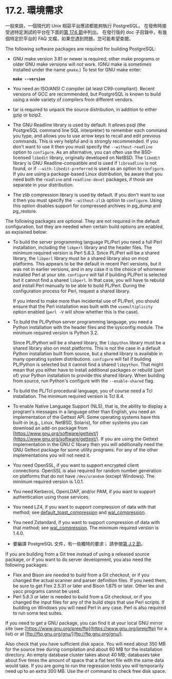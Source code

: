 # 17.2. 環境需求

一般來說，一個現代的 Unix 相容平台應該都能夠執行 PostgreSQL。 在發佈時接受過特定測試的平台在下面的[第 17.6 節](supported-platforms.md)中列出。 在發行版的 doc 子目錄中，有幾個特定於平台的 FAQ 文檔，如果您遇到問題，您可能希望查閱。

The following software packages are required for building PostgreSQL:

*   GNU make version 3.81 or newer is required; other make programs or older GNU make versions will _not_ work. (GNU make is sometimes installed under the name `gmake`.) To test for GNU make enter:

    <pre><code><strong>make --version
    </strong></code></pre>
* You need an ISO/ANSI C compiler (at least C99-compliant). Recent versions of GCC are recommended, but PostgreSQL is known to build using a wide variety of compilers from different vendors.
* tar is required to unpack the source distribution, in addition to either gzip or bzip2.
* The GNU Readline library is used by default. It allows psql (the PostgreSQL command line SQL interpreter) to remember each command you type, and allows you to use arrow keys to recall and edit previous commands. This is very helpful and is strongly recommended. If you don't want to use it then you must specify the `--without-readline` option to `configure`. As an alternative, you can often use the BSD-licensed `libedit` library, originally developed on NetBSD. The `libedit` library is GNU Readline-compatible and is used if `libreadline` is not found, or if `--with-libedit-preferred` is used as an option to `configure`. If you are using a package-based Linux distribution, be aware that you need both the `readline` and `readline-devel` packages, if those are separate in your distribution.
* The zlib compression library is used by default. If you don't want to use it then you must specify the `--without-zlib` option to `configure`. Using this option disables support for compressed archives in pg\_dump and pg\_restore.

The following packages are optional. They are not required in the default configuration, but they are needed when certain build options are enabled, as explained below:

*   To build the server programming language PL/Perl you need a full Perl installation, including the `libperl` library and the header files. The minimum required version is Perl 5.8.3. Since PL/Perl will be a shared library, the `libperl` library must be a shared library also on most platforms. This appears to be the default in recent Perl versions, but it was not in earlier versions, and in any case it is the choice of whomever installed Perl at your site. `configure` will fail if building PL/Perl is selected but it cannot find a shared `libperl`. In that case, you will have to rebuild and install Perl manually to be able to build PL/Perl. During the configuration process for Perl, request a shared library.

    If you intend to make more than incidental use of PL/Perl, you should ensure that the Perl installation was built with the `usemultiplicity` option enabled (`perl -V` will show whether this is the case).
*   To build the PL/Python server programming language, you need a Python installation with the header files and the sysconfig module. The minimum required version is Python 3.2.

    Since PL/Python will be a shared library, the `libpython` library must be a shared library also on most platforms. This is not the case in a default Python installation built from source, but a shared library is available in many operating system distributions. `configure` will fail if building PL/Python is selected but it cannot find a shared `libpython`. That might mean that you either have to install additional packages or rebuild (part of) your Python installation to provide this shared library. When building from source, run Python's configure with the `--enable-shared` flag.
* To build the PL/Tcl procedural language, you of course need a Tcl installation. The minimum required version is Tcl 8.4.
* To enable Native Language Support (NLS), that is, the ability to display a program's messages in a language other than English, you need an implementation of the Gettext API. Some operating systems have this built-in (e.g., Linux, NetBSD, Solaris), for other systems you can download an add-on package from [https://www.gnu.org/software/gettext/](https://www.gnu.org/software/gettext/). If you are using the Gettext implementation in the GNU C library then you will additionally need the GNU Gettext package for some utility programs. For any of the other implementations you will not need it.
* You need OpenSSL, if you want to support encrypted client connections. OpenSSL is also required for random number generation on platforms that do not have `/dev/urandom` (except Windows). The minimum required version is 1.0.1.
* You need Kerberos, OpenLDAP, and/or PAM, if you want to support authentication using those services.
* You need LZ4, if you want to support compression of data with that method; see [default\_toast\_compression](https://www.postgresql.org/docs/15/runtime-config-client.html#GUC-DEFAULT-TOAST-COMPRESSION) and [wal\_compression](https://www.postgresql.org/docs/15/runtime-config-wal.html#GUC-WAL-COMPRESSION).
* You need Zstandard, if you want to support compression of data with that method; see [wal\_compression](https://www.postgresql.org/docs/15/runtime-config-wal.html#GUC-WAL-COMPRESSION). The minimum required version is 1.4.0.
* 要編譯 PostgreSQL 文件，有一些獨特的要求； 請參閱[第 J.2 節](../../appendixes/docguide/j.2.-tool-sets.md)。

If you are building from a Git tree instead of using a released source package, or if you want to do server development, you also need the following packages:

* Flex and Bison are needed to build from a Git checkout, or if you changed the actual scanner and parser definition files. If you need them, be sure to get Flex 2.5.31 or later and Bison 1.875 or later. Other lex and yacc programs cannot be used.
* Perl 5.8.3 or later is needed to build from a Git checkout, or if you changed the input files for any of the build steps that use Perl scripts. If building on Windows you will need Perl in any case. Perl is also required to run some test suites.

If you need to get a GNU package, you can find it at your local GNU mirror site (see [https://www.gnu.org/prep/ftp](https://www.gnu.org/prep/ftp) for a list) or at [ftp://ftp.gnu.org/gnu/](ftp://ftp.gnu.org/gnu/).

Also check that you have sufficient disk space. You will need about 350 MB for the source tree during compilation and about 60 MB for the installation directory. An empty database cluster takes about 40 MB; databases take about five times the amount of space that a flat text file with the same data would take. If you are going to run the regression tests you will temporarily need up to an extra 300 MB. Use the `df` command to check free disk space.
